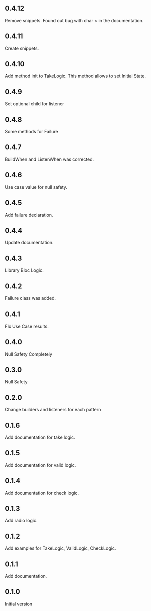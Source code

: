 ## 0.4.12

Remove snippets. Found out bug with char < in the documentation.

## 0.4.11

Create snippets.

## 0.4.10

Add method init to TakeLogic. This method allows to set 
Initial State.

## 0.4.9

Set optional child for listener

## 0.4.8

Some methods for Failure

## 0.4.7

BuildWhen and ListenWhen was corrected.

## 0.4.6

Use case value for null safety.

## 0.4.5

Add failure declaration.

## 0.4.4

Update documentation.

## 0.4.3

Library Bloc Logic.

## 0.4.2

Failure class was added.

## 0.4.1

FIx Use Case results.

## 0.4.0

Null Safety Completely

## 0.3.0

Null Safety

## 0.2.0

Change builders and listeners for each pattern

## 0.1.6

Add documentation for take logic.

## 0.1.5

Add documentation for valid logic.

## 0.1.4

Add documentation for check logic.

## 0.1.3

Add radio logic.

## 0.1.2

Add examples for TakeLogic, ValidLogic, CheckLogic. 

## 0.1.1 

Add documentation.

## 0.1.0

Initial version
